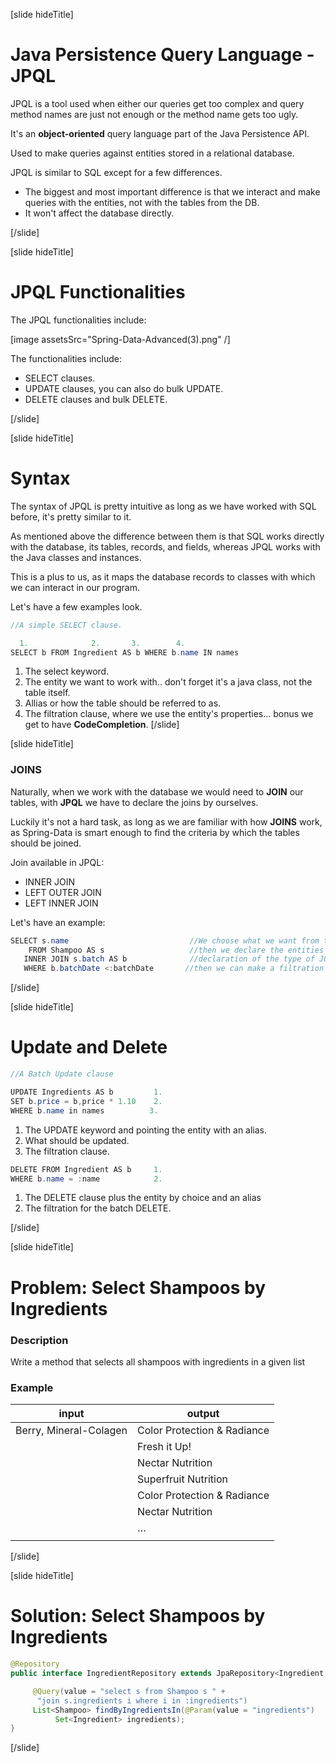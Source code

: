 [slide hideTitle]

# Java Persistence Query Language - JPQL

JPQL is a tool used when either our queries get too complex and query method names are just not enough or the method name gets too ugly.

It's an **object-oriented** query language part of the Java Persistence API.

Used to make queries against entities stored in a relational database.

JPQL is similar to SQL except for a few differences.

- The biggest and most important difference is that we interact and make queries with the entities, not with the tables from the DB.
- It won't affect the database directly.

[/slide]

[slide hideTitle]

# JPQL Functionalities

The JPQL functionalities include:

[image assetsSrc="Spring-Data-Advanced(3).png" /]

The functionalities include: 
- SELECT clauses.
- UPDATE clauses, you can also do bulk UPDATE.
- DELETE clauses and bulk DELETE. 

[/slide]

[slide hideTitle]

# Syntax

The syntax of JPQL is pretty intuitive as long as we have worked with SQL before, it's pretty similar to it.

As mentioned above the difference between them is that SQL works directly with the database, its tables, records, and fields, whereas JPQL works with the Java classes and instances.

This is a plus to us, as it maps the database records to classes with which we can interact in our program.

Let's have a few examples look.

```java
//A simple SELECT clause.

  1.              2.       3.        4.
SELECT b FROM Ingredient AS b WHERE b.name IN names
```

1. The select keyword.
2. The entity we want to work with.. don't forget it's a java class, not the table itself.
3. Allias or how the table should be referred to as.
4. The filtration clause, where we use the entity's properties... bonus we get to have **CodeCompletion**.
[/slide]

[slide hideTitle]

### JOINS

Naturally, when we work with the database we would need to **JOIN** our tables, with **JPQL** we have to declare the joins by ourselves.

Luckily it's not a hard task, as long as we are familiar with how **JOINS** work, as Spring-Data is smart enough to find the criteria by which the tables should be joined.

Join available in JPQL:

- INNER JOIN
- LEFT OUTER JOIN
- LEFT INNER JOIN


Let's have an example:

```java
SELECT s.name                           //We choose what we want from the table through SELECT
    FROM Shampoo AS s                   //then we declare the entities and it's alias
   INNER JOIN s.batch AS b              //declaration of the type of JOIN and the table which should be joined
   WHERE b.batchDate <:batchDate       //then we can make a filtration through using the properties of the joined entity.
```
[/slide]

[slide hideTitle]

# Update and Delete

```java
//A Batch Update clause

UPDATE Ingredients AS b         1.
SET b.price = b,price * 1.10    2.
WHERE b.name in names          3.
```

1. The UPDATE keyword and pointing the entity with an alias.
2. What should be updated.
3. The filtration clause.

```java
DELETE FROM Ingredient AS b     1. 
WHERE b.name = :name            2.
```

1. The DELETE clause plus the entity by choice and an alias
2. The filtration for the batch DELETE.

[/slide]

[slide hideTitle]

# Problem: Select Shampoos by Ingredients

### Description

Write a method that selects all shampoos with ingredients in a given list

### Example

| **input** | **output** |
| --- | --- |
| Berry, Mineral-Colagen  | Color Protection & Radiance  |
|   | Fresh it Up!  |
|   | Nectar Nutrition  |
|   | Superfruit Nutrition  |
|   | Color Protection & Radiance  |
|   | Nectar Nutrition  |
|   | …  |
|   |    |


[/slide]

[slide hideTitle]

# Solution: Select Shampoos by Ingredients

```java
@Repository
public interface IngredientRepository extends JpaRepository<Ingredient, Long>{

     @Query(value = "select s from Shampoo s " +
      "join s.ingredients i where i in :ingredients")
     List<Shampoo> findByIngredientsIn(@Param(value = "ingredients")   
          Set<Ingredient> ingredients);
}
```

[/slide]